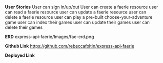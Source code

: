 **User Stories**
User can sign in/up/out
User can create a faerie resource
user can read a faerie resource
user can update a faerie resource
user can delete a faerie resource
user can play a pre-built choose-your-adventure game
user can index their games
user can update their games
user can delete their games

**ERD**
express-api-faerie/Images/fae-erd.png

**Github Link**
https://github.com/rebeccafoltin/express-api-faerie

**Deployed Link**